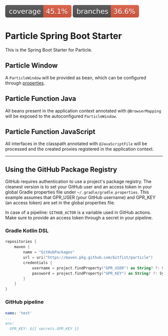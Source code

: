 ![Coverage](.github/badges/jacoco.svg)
![Branches](.github/badges/branches.svg)

# Particle Spring Boot Starter

This is the Spring Boot Starter for Particle.

## Particle Window

A `ParticleWindow` will be provided as bean, which can be configured through
[properties](src/main/java/io/github/bitfist/particle/spring/window/ParticleWindowProperties.java).

## Particle Function Java

All beans present in the application context annotated with `@BrowserMapping` will be exposed to the autoconfigured
`ParticleWindow`.

## Particle Function JavaScript

All interfaces in the classpath annotated with `@JavaScriptFile` will be processed and the created proxies registered in
the application context.

--------------------------------------------------------------

## Using the GitHub Package Registry

GitHub requires authentication to use a project's package registry. The cleanest version is to set your GitHub user and
an access token in your global Gradle properties file under `~/.gradle/gradle.properties`. This example assumes that
GPR_USER (your GitHub username) and GPR_KEY (an access token) are set in the global properties file.

In case of a pipeline: `GITHUB_ACTOR` is a variable used in GitHub actions. Make sure to provide an access token through
a secret in your pipeline.

### Gradle Kotlin DSL

```kotlin
repositories {
    maven {
        name = "GitHubPackages"
        url = uri("https://maven.pkg.github.com/bitfist/particle")
        credentials {
            username = project.findProperty("GPR_USER") as String? ?: System.getenv("GITHUB_ACTOR")
            password = project.findProperty("GPR_KEY") as String? ?: System.getenv("GPR_KEY")
        }
    }
}
```
### GitHub pipeline

```yaml
name: 'test'
...
env:
  GPR_KEY: ${{ secrets.GPR_KEY }}
```